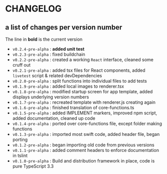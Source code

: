 # CHANGELOG

## a list of changes per version number

The line in **bold** is the current version

- `v0.2.4-pre-alpha` : **added unit test**
- `v0.2.3-pre-alpha` : fixed buildchain
- `v0.2.2-pre-alpha` : created a working `React` interface, cleaned some cruff out
- `v0.2.1-pre-alpha` : added tsx files for React components, added `livetest` script & related devDependencies
- `v0.2.0-pre-alpha` : split functions into individual files to add tests
- `v0.1.9-pre-alpha` : added local images to renderer.tsx
- `v0.1.8-pre-alpha` : modified startup screen for app template, added displays underlying version numbers
- `v0.1.7-pre-alpha` : recreated template with renderer.js creating again
- `v0.1.6-pre-alpha` : finished translation of core-functions.ts
- `v0.1.5-pre-alpha` : added IMPLEMENT markers, improved npm script, added documentation, cleaned up code
- `v0.1.4-pre-alpha` : ported over core-functions file, except folder making functions
- `v0.1.3-pre-alpha` : imported most swift code, added header file, began porting
- `v0.1.2-pre-alpha` : began importing old code from previous versions
- `v0.1.1-pre-alpha` : added comment headers to enforce documentation in tslint
- `v0.1.0-pre-alpha` : Build and distribution framework in place, code is pure TypeScript 3.3
